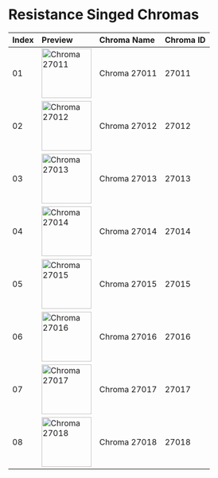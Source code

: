 # Resistance Singed Chromas

| Index | Preview | Chroma Name | Chroma ID |
|:---|:---|:---|:---|
| 01 | <img src='https://raw.communitydragon.org/latest/plugins/rcp-be-lol-game-data/global/default/v1/champion-chroma-images/27/27011.png' alt='Chroma 27011' width='100'> | Chroma 27011 | 27011 |
| 02 | <img src='https://raw.communitydragon.org/latest/plugins/rcp-be-lol-game-data/global/default/v1/champion-chroma-images/27/27012.png' alt='Chroma 27012' width='100'> | Chroma 27012 | 27012 |
| 03 | <img src='https://raw.communitydragon.org/latest/plugins/rcp-be-lol-game-data/global/default/v1/champion-chroma-images/27/27013.png' alt='Chroma 27013' width='100'> | Chroma 27013 | 27013 |
| 04 | <img src='https://raw.communitydragon.org/latest/plugins/rcp-be-lol-game-data/global/default/v1/champion-chroma-images/27/27014.png' alt='Chroma 27014' width='100'> | Chroma 27014 | 27014 |
| 05 | <img src='https://raw.communitydragon.org/latest/plugins/rcp-be-lol-game-data/global/default/v1/champion-chroma-images/27/27015.png' alt='Chroma 27015' width='100'> | Chroma 27015 | 27015 |
| 06 | <img src='https://raw.communitydragon.org/latest/plugins/rcp-be-lol-game-data/global/default/v1/champion-chroma-images/27/27016.png' alt='Chroma 27016' width='100'> | Chroma 27016 | 27016 |
| 07 | <img src='https://raw.communitydragon.org/latest/plugins/rcp-be-lol-game-data/global/default/v1/champion-chroma-images/27/27017.png' alt='Chroma 27017' width='100'> | Chroma 27017 | 27017 |
| 08 | <img src='https://raw.communitydragon.org/latest/plugins/rcp-be-lol-game-data/global/default/v1/champion-chroma-images/27/27018.png' alt='Chroma 27018' width='100'> | Chroma 27018 | 27018 |
